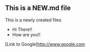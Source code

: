 ## This is a NEW.md file

This is a newly created files

* Hi There!!
* How are you!!

[Link to Google]http://www.google.com

